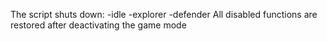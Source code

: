 The script shuts down:
-idle
-explorer
-defender
All disabled functions are restored after deactivating the game mode
